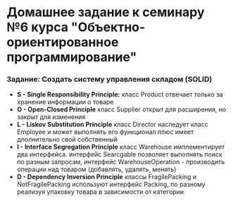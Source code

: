 # Домашнее задание к семинару №6 курса "Объектно-ориентированное программирование"

### Задание: Cоздать систему управления складом (SOLID)

- **S - Single Responsibility Principle:**
    класс Product отвечает только за хранение информации о товаре
- **O - Open-Closed Principle**
    класс Supplier открыт для расширения, но закрыт для изменения
- **L - Liskov Substitution Principle**
    класс Director наследует класс Employee и может выполнять его функционал 
    плюс имеет дполнительно свой собственный
- **I - Interface Segregation Principle**
    класс Warehouse имплементирует два интерфейса. интерфейс Searcgable позволяет 
    выполнять поиск по разным запросам, интерфейс WarehouseOperation - производить
    операции над товаром (добавлять, удалять, менять)
- **D - Dependency Inversion Principle**
    классы FragilePacking и NotFragilePacking используют интерфейс Packing, 
    по разному реализуя упаковку товара в зависимости от категории
